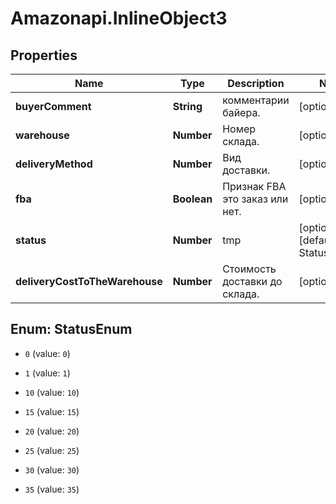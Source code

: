 # Amazonapi.InlineObject3

## Properties

Name | Type | Description | Notes
------------ | ------------- | ------------- | -------------
**buyerComment** | **String** | комментарии байера. | [optional] 
**warehouse** | **Number** | Номер склада. | [optional] 
**deliveryMethod** | **Number** | Вид доставки. | [optional] 
**fba** | **Boolean** | Признак FBA это заказ или нет. | [optional] 
**status** | **Number** | tmp | [optional] [default to StatusEnum.1]
**deliveryCostToTheWarehouse** | **Number** | Стоимость доставки до склада. | [optional] 



## Enum: StatusEnum


* `0` (value: `0`)

* `1` (value: `1`)

* `10` (value: `10`)

* `15` (value: `15`)

* `20` (value: `20`)

* `25` (value: `25`)

* `30` (value: `30`)

* `35` (value: `35`)




